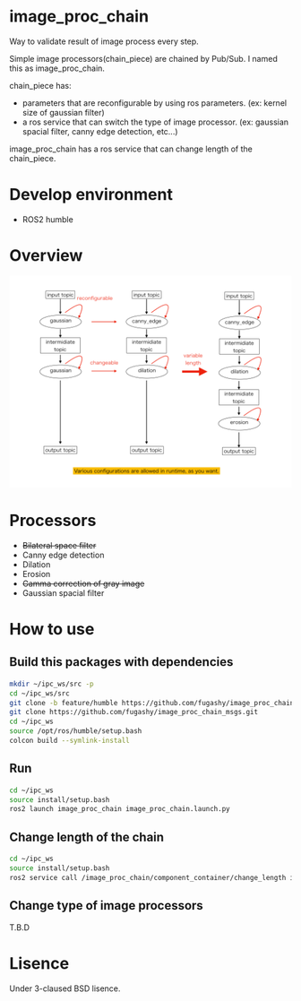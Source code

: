 # image_proc_chain

Way to validate result of image process every step.

Simple image processors(chain_piece) are chained by Pub/Sub.
I named this as image_proc_chain.

chain_piece has:
- parameters that are reconfigurable by using ros parameters.
(ex: kernel size of gaussian filter)
- a ros service that can switch the type of image processor.
(ex: gaussian spacial filter, canny edge detection, etc...)

image_proc_chain has a ros service that can change length of the chain_piece. 

# Develop environment

- ROS2 humble

# Overview

![overview](https://github.com/fugashy/image_proc_chain/blob/images/overview.png)

# Processors

  - ~~Bilateral space filter~~
  - Canny edge detection
  - Dilation
  - Erosion
  - ~~Gamma correction of gray image~~
  - Gaussian spacial filter


# How to use

## Build this packages with dependencies

```bash
mkdir ~/ipc_ws/src -p
cd ~/ipc_ws/src
git clone -b feature/humble https://github.com/fugashy/image_proc_chain.git
git clone https://github.com/fugashy/image_proc_chain_msgs.git
cd ~/ipc_ws
source /opt/ros/humble/setup.bash
colcon build --symlink-install
```

## Run

```bash
cd ~/ipc_ws
source install/setup.bash
ros2 launch image_proc_chain image_proc_chain.launch.py
```

## Change length of the chain

```bash
cd ~/ipc_ws
source install/setup.bash
ros2 service call /image_proc_chain/component_container/change_length image_proc_chain_msgs/srv/ChangeChainNum "{num: 3}"
```

## Change type of image processors

T.B.D

# Lisence

Under 3-claused BSD lisence.

